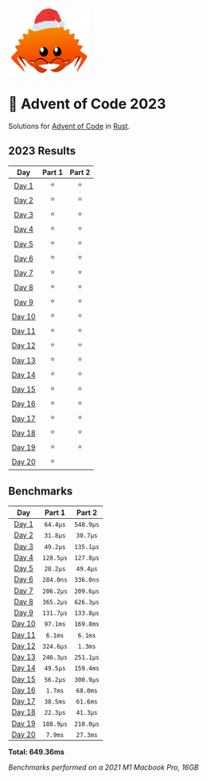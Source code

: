 <img src="./.assets/christmas_ferris.png" width="164">

# 🎄 Advent of Code 2023

Solutions for [Advent of Code](https://adventofcode.com/) in [Rust](https://www.rust-lang.org/).

<!--- advent_readme_stars table --->
## 2023 Results

| Day | Part 1 | Part 2 |
| :---: | :---: | :---: |
| [Day 1](https://adventofcode.com/2023/day/1) | ⭐ | ⭐ |
| [Day 2](https://adventofcode.com/2023/day/2) | ⭐ | ⭐ |
| [Day 3](https://adventofcode.com/2023/day/3) | ⭐ | ⭐ |
| [Day 4](https://adventofcode.com/2023/day/4) | ⭐ | ⭐ |
| [Day 5](https://adventofcode.com/2023/day/5) | ⭐ | ⭐ |
| [Day 6](https://adventofcode.com/2023/day/6) | ⭐ | ⭐ |
| [Day 7](https://adventofcode.com/2023/day/7) | ⭐ | ⭐ |
| [Day 8](https://adventofcode.com/2023/day/8) | ⭐ | ⭐ |
| [Day 9](https://adventofcode.com/2023/day/9) | ⭐ | ⭐ |
| [Day 10](https://adventofcode.com/2023/day/10) | ⭐ | ⭐ |
| [Day 11](https://adventofcode.com/2023/day/11) | ⭐ | ⭐ |
| [Day 12](https://adventofcode.com/2023/day/12) | ⭐ | ⭐ |
| [Day 13](https://adventofcode.com/2023/day/13) | ⭐ | ⭐ |
| [Day 14](https://adventofcode.com/2023/day/14) | ⭐ | ⭐ |
| [Day 15](https://adventofcode.com/2023/day/15) | ⭐ | ⭐ |
| [Day 16](https://adventofcode.com/2023/day/16) | ⭐ | ⭐ |
| [Day 17](https://adventofcode.com/2023/day/17) | ⭐ | ⭐ |
| [Day 18](https://adventofcode.com/2023/day/18) | ⭐ | ⭐ |
| [Day 19](https://adventofcode.com/2023/day/19) | ⭐ | ⭐ |
| [Day 20](https://adventofcode.com/2023/day/20) | ⭐ |   |
<!--- advent_readme_stars table --->

<!--- benchmarking table --->
## Benchmarks

| Day | Part 1 | Part 2 |
| :---: | :---: | :---:  |
| [Day 1](./src/bin/01.rs) | `64.4µs` | `548.9µs` |
| [Day 2](./src/bin/02.rs) | `31.8µs` | `30.7µs` |
| [Day 3](./src/bin/03.rs) | `49.2µs` | `135.1µs` |
| [Day 4](./src/bin/04.rs) | `128.5µs` | `127.8µs` |
| [Day 5](./src/bin/05.rs) | `28.2µs` | `49.4µs` |
| [Day 6](./src/bin/06.rs) | `284.0ns` | `336.0ns` |
| [Day 7](./src/bin/07.rs) | `206.2µs` | `209.6µs` |
| [Day 8](./src/bin/08.rs) | `365.2µs` | `626.3µs` |
| [Day 9](./src/bin/09.rs) | `131.7µs` | `133.8µs` |
| [Day 10](./src/bin/10.rs) | `97.1ms` | `169.8ms` |
| [Day 11](./src/bin/11.rs) | `6.1ms` | `6.1ms` |
| [Day 12](./src/bin/12.rs) | `324.6µs` | `1.3ms` |
| [Day 13](./src/bin/13.rs) | `246.3µs` | `251.1µs` |
| [Day 14](./src/bin/14.rs) | `49.5µs` | `159.4ms` |
| [Day 15](./src/bin/15.rs) | `56.2µs` | `300.9µs` |
| [Day 16](./src/bin/16.rs) | `1.7ms` | `68.0ms` |
| [Day 17](./src/bin/17.rs) | `38.5ms` | `61.6ms` |
| [Day 18](./src/bin/18.rs) | `22.3µs` | `41.3µs` |
| [Day 19](./src/bin/19.rs) | `188.9µs` | `210.0µs` |
| [Day 20](./src/bin/20.rs) | `7.9ms` | `27.3ms` |

**Total: 649.36ms**
<!--- benchmarking table --->
*Benchmarks performed on a 2021 M1 Macbook Pro, 16GB*
